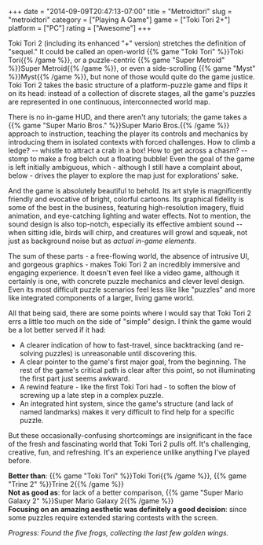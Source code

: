 +++
date = "2014-09-09T20:47:13-07:00"
title = "Metroidtori"
slug = "metroidtori"
category = ["Playing A Game"]
game = ["Toki Tori 2+"]
platform = ["PC"]
rating = ["Awesome"]
+++

Toki Tori 2 (including its enhanced "+" version) stretches the definition of "sequel."  It could be called an open-world {{% game "Toki Tori" %}}Toki Tori{{% /game %}}, or a puzzle-centric {{% game "Super Metroid" %}}Super Metroid{{% /game %}}, or even a side-scrolling {{% game "Myst" %}}Myst{{% /game %}}, but none of those would quite do the game justice.  Toki Tori 2 takes the basic structure of a platform-puzzle game and flips it on its head: instead of a collection of discrete stages, all the game's puzzles are represented in one continuous, interconnected world map.

There is no in-game HUD, and there aren't any tutorials; the game takes a {{% game "Super Mario Bros." %}}Super Mario Bros.{{% /game %}} approach to instruction, teaching the player its controls and mechanics by introducing them in isolated contexts with forced challenges.  How to climb a ledge? -- whistle to attract a crab in a box!  How to get across a chasm? -- stomp to make a frog belch out a floating bubble!  Even the goal of the game is left initially ambiguous, which - although I still have a complaint about, below - drives the player to explore the map just for explorations' sake.

And the game is absolutely beautiful to behold.  Its art style is magnificently friendly and evocative of bright, colorful cartoons.  Its graphical fidelity is some of the best in the business, featuring high-resolution imagery, fluid animation, and eye-catching lighting and water effects.  Not to mention, the sound design is also top-notch, especially its effective ambient sound -- when sitting idle, birds will chirp, and creatures will growl and squeak, not just as background noise but as <i>actual in-game elements</i>.

The sum of these parts - a free-flowing world, the absence of intrusive UI, and gorgeous graphics - makes Toki Tori 2 an incredibly immersive and engaging experience.  It doesn't even feel like a video game, although it certainly is one, with concrete puzzle mechanics and clever level design.  Even its most difficult puzzle scenarios feel less like like "puzzles" and more like integrated components of a larger, living game world.

All that being said, there are some points where I would say that Toki Tori 2 errs a little too much on the side of "simple" design.  I think the game would be a lot better served if it had:

<ul>
<li>A clearer indication of how to fast-travel, since backtracking (and re-solving puzzles) is unreasonable until discovering this.</li>
<li>A clear pointer to the game's first major goal, from the beginning.  The rest of the game's critical path is clear after this point, so not illuminating the first part just seems awkward.</li>
<li>A rewind feature - like the first Toki Tori had - to soften the blow of screwing up a late step in a complex puzzle.</li>
<li>An integrated hint system, since the game's structure (and lack of named landmarks) makes it very difficult to find help for a specific puzzle.</li>
</ul>

But these occasionally-confusing shortcomings are insignificant in the face of the fresh and fascinating world that Toki Tori 2 pulls off.  It's challenging, creative, fun, and refreshing.  It's an experience unlike anything I've played before.

<b>Better than</b>: {{% game "Toki Tori" %}}Toki Tori{{% /game %}}, {{% game "Trine 2" %}}Trine 2{{% /game %}}  
<b>Not as good as</b>: for lack of a better comparison, {{% game "Super Mario Galaxy 2" %}}Super Mario Galaxy 2{{% /game %}}  
<b>Focusing on an amazing aesthetic was definitely a good decision</b>: since some puzzles require extended staring contests with the screen.

<i>Progress: Found the five frogs, collecting the last few golden wings.</i>